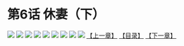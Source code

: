 # 第6话 休妻（下）
![](https://mhpic.xiaomingtaiji.net/comic/D/斗破苍穹拆分版/6话/1.jpg-zymk.middle.webp)
![](https://mhpic.xiaomingtaiji.net/comic/D/斗破苍穹拆分版/6话/2.jpg-zymk.middle.webp)
![](https://mhpic.xiaomingtaiji.net/comic/D/斗破苍穹拆分版/6话/3.jpg-zymk.middle.webp)
![](https://mhpic.xiaomingtaiji.net/comic/D/斗破苍穹拆分版/6话/4.jpg-zymk.middle.webp)
![](https://mhpic.xiaomingtaiji.net/comic/D/斗破苍穹拆分版/6话/5.jpg-zymk.middle.webp)
![](https://mhpic.xiaomingtaiji.net/comic/D/斗破苍穹拆分版/6话/6.jpg-zymk.middle.webp)
![](https://mhpic.xiaomingtaiji.net/comic/D/斗破苍穹拆分版/6话/7.jpg-zymk.middle.webp)
![](https://mhpic.xiaomingtaiji.net/comic/D/斗破苍穹拆分版/6话/8.jpg-zymk.middle.webp)
![](https://mhpic.xiaomingtaiji.net/comic/D/斗破苍穹拆分版/6话/9.jpg-zymk.middle.webp)
[【上一章】](./5.md)
[【目录】](./READMD.md)
[【下一章】](./7.md)
